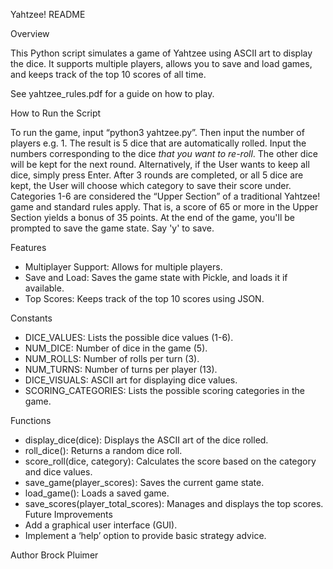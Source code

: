 Yahtzee! README

Overview

This Python script simulates a game of Yahtzee using ASCII art to display the dice. It supports multiple players, allows you to save and load games, and keeps track of the top 10 scores of all time.

See yahtzee_rules.pdf for a guide on how to play.

How to Run the Script

To run the game, input “python3 yahtzee.py”. Then input the number of players e.g. 1. The result is 5 dice that are automatically rolled. Input the numbers corresponding to the dice *that you want to re-roll*. The other dice will be kept for the next round. Alternatively, if the User wants to keep all dice, simply press Enter. After 3 rounds are completed, or all 5 dice are kept, the User will choose which category to save their score under. Categories 1-6 are considered the “Upper Section” of a traditional Yahtzee! game and standard rules apply. That is, a score of 65 or more in the Upper Section yields a bonus of 35 points. At the end of the game, you'll be prompted to save the game state. Say 'y' to save.

Features
* Multiplayer Support: Allows for multiple players.
* Save and Load: Saves the game state with Pickle, and loads it if available.
* Top Scores: Keeps track of the top 10 scores using JSON.
  
Constants
* DICE_VALUES: Lists the possible dice values (1-6).
* NUM_DICE: Number of dice in the game (5).
* NUM_ROLLS: Number of rolls per turn (3).
* NUM_TURNS: Number of turns per player (13).
* DICE_VISUALS: ASCII art for displaying dice values.
* SCORING_CATEGORIES: Lists the possible scoring categories in the game.
  
Functions
* display_dice(dice): Displays the ASCII art of the dice rolled.
* roll_dice(): Returns a random dice roll.
* score_roll(dice, category): Calculates the score based on the category and dice values.
* save_game(player_scores): Saves the current game state.
* load_game(): Loads a saved game.
* save_scores(player_total_scores): Manages and displays the top scores.
Future Improvements
* Add a graphical user interface (GUI).
* Implement a ‘help’ option to provide basic strategy advice.
  
Author
Brock Pluimer

